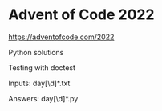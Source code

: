 # Advent of Code 2022
https://adventofcode.com/2022

Python solutions

Testing with doctest

Inputs: day[\d]*.txt

Answers: day[\d]*.py
